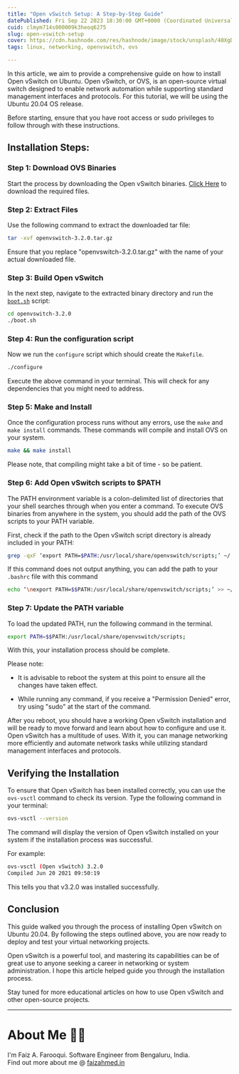```yaml
---
title: "Open vSwitch Setup: A Step-by-Step Guide"
datePublished: Fri Sep 22 2023 18:30:00 GMT+0000 (Coordinated Universal Time)
cuid: clmym714s000009k3heoq6275
slug: open-vswitch-setup
cover: https://cdn.hashnode.com/res/hashnode/image/stock/unsplash/40XgDxBfYXM/upload/74730c2e1779dabcbdadadce00ea5d86.jpeg
tags: linux, networking, openvswitch, ovs

---
```


In this article, we aim to provide a comprehensive guide on how to install Open vSwitch on Ubuntu. Open vSwitch, or OVS, is an open-source virtual switch designed to enable network automation while supporting standard management interfaces and protocols. For this tutorial, we will be using the Ubuntu 20.04 OS release.

Before starting, ensure that you have root access or sudo privileges to follow through with these instructions.

## Installation Steps:

### Step 1: Download OVS Binaries

Start the process by downloading the Open vSwitch binaries. [Click Here](https://www.openvswitch.org/releases/openvswitch-3.2.0.tar.gz) to download the required files.

### Step 2: Extract Files

Use the following command to extract the downloaded tar file:

```bash
tar -xvf openvswitch-3.2.0.tar.gz
```

Ensure that you replace "openvswitch-3.2.0.tar.gz" with the name of your actual downloaded file.

### Step 3: Build Open vSwitch

In the next step, navigate to the extracted binary directory and run the [`boot.sh`](http://boot.sh) script:

```bash
cd openvswitch-3.2.0
./boot.sh
```

### Step 4: Run the configuration script

Now we run the `configure` script which should create the `Makefile`.

```bash
./configure
```

Execute the above command in your terminal. This will check for any dependencies that you might need to address.

### Step 5: Make and Install

Once the configuration process runs without any errors, use the `make` and `make install` commands. These commands will compile and install OVS on your system.

```bash
make && make install
```

Please note, that compiling might take a bit of time - so be patient.

### Step 6: Add Open vSwitch scripts to $PATH

The PATH environment variable is a colon-delimited list of directories that your shell searches through when you enter a command. To execute OVS binaries from anywhere in the system, you should add the path of the OVS scripts to your PATH variable.

First, check if the path to the Open vSwitch script directory is already included in your PATH:

```bash
grep -qxF ‘export PATH=$PATH:/usr/local/share/openvswitch/scripts;’ ~/.bashrc
```

If this command does not output anything, you can add the path to your `.bashrc` file with this command

```bash
echo ‘\nexport PATH=$$PATH:/usr/local/share/openvswitch/scripts;’ >> ~/.bashrc;
```

### Step 7: Update the PATH variable

To load the updated PATH, run the following command in the terminal.

```bash
export PATH=$$PATH:/usr/local/share/openvswitch/scripts;
```

With this, your installation process should be complete.

Please note:

* It is advisable to reboot the system at this point to ensure all the changes have taken effect.
    
* While running any command, if you receive a "Permission Denied" error, try using "sudo" at the start of the command.
    

After you reboot, you should have a working Open vSwitch installation and will be ready to move forward and learn about how to configure and use it. Open vSwitch has a multitude of uses. With it, you can manage networking more efficiently and automate network tasks while utilizing standard management interfaces and protocols.

## Verifying the Installation

To ensure that Open vSwitch has been installed correctly, you can use the `ovs-vsctl` command to check its version. Type the following command in your terminal:

```bash
ovs-vsctl --version
```

The command will display the version of Open vSwitch installed on your system if the installation process was successful.

For example:

```bash
ovs-vsctl (Open vSwitch) 3.2.0
Compiled Jun 20 2021 09:50:19
```

This tells you that v3.2.0 was installed successfully.

## Conclusion

This guide walked you through the process of installing Open vSwitch on Ubuntu 20.04. By following the steps outlined above, you are now ready to deploy and test your virtual networking projects.

Open vSwitch is a powerful tool, and mastering its capabilities can be of great use to anyone seeking a career in networking or system administration. I hope this article helped guide you through the installation process.

Stay tuned for more educational articles on how to use Open vSwitch and other open-source projects.

---

# About Me 👨‍💻

I'm Faiz A. Farooqui. Software Engineer from Bengaluru, India.  
Find out more about me @ [faizahmed.in](https://faizahmed.in)